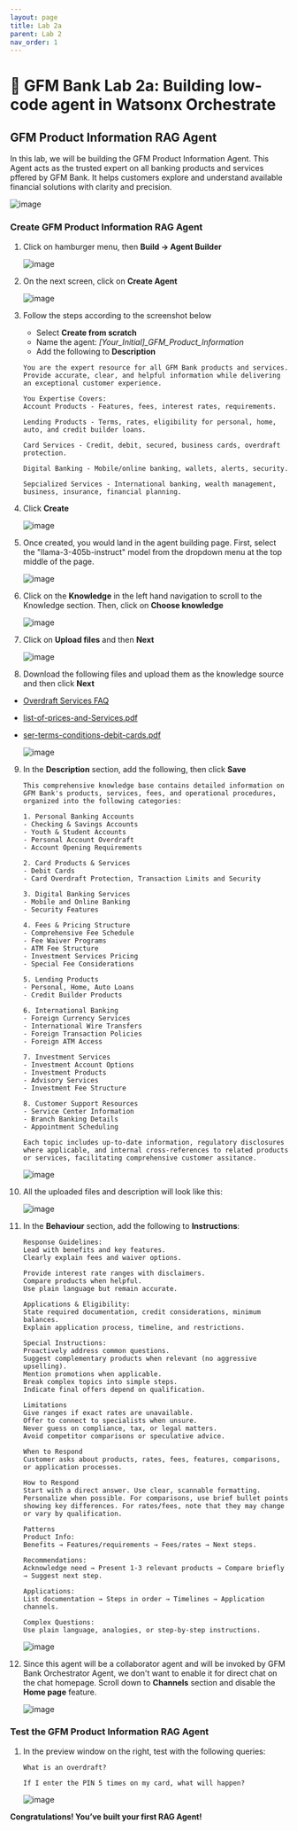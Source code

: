 ```yaml
---
layout: page
title: Lab 2a
parent: Lab 2
nav_order: 1
---
```


# 🏦 GFM Bank Lab 2a: Building low-code agent in Watsonx Orchestrate

## GFM Product Information RAG Agent

In this lab, we will be building the GFM Product Information Agent. This Agent acts as the trusted expert on all banking products and services pffered by GFM Bank. It helps customers explore and understand available financial solutions with clarity and precision.

![image](./imgs/lab2a/lab2a-architecture.png)

### Create GFM Product Information RAG Agent

1. Click on hamburger menu, then **Build -> Agent Builder**

    ![image](./imgs/lab2a/step1.png)

2. On the next screen, click on **Create Agent**

    ![image](./imgs/lab2a/step2.png)

3. Follow the steps according to the screenshot below
    - Select **Create from scratch**
    - Name the agent: *[Your_Initial]_GFM_Product_Information*
    - Add the following to **Description**
    
    ```
    You are the expert resource for all GFM Bank products and services. Provide accurate, clear, and helpful information while delivering an exceptional customer experience.

    You Expertise Covers:
    Account Products - Features, fees, interest rates, requirements.

    Lending Products - Terms, rates, eligibility for personal, home, auto, and credit builder loans.

    Card Services - Credit, debit, secured, business cards, overdraft protection.

    Digital Banking - Mobile/online banking, wallets, alerts, security.

    Sepcialized Services - International banking, wealth management, business, insurance, financial planning.
    ```

4. Click **Create**

    ![image](./imgs/lab2a/step3.png)

5. Once created, you would land in the agent building page. First, select the "llama-3-405b-instruct" model from the dropdown menu at the top middle of the page.

    ![image](./imgs/lab2a/step4.png)

6. Click on the **Knowledge** in the left hand navigation to scroll to the Knowledge section. Then, click on **Choose knowledge**

    ![image](./imgs/lab2a/step5.png)

7. Click on **Upload files** and then **Next**

    ![image](./imgs/lab2a/step6.png)

8. Download the following files and upload them as the knowledge source and then click **Next**
 - [Overdraft Services FAQ](./knowledge%20base/Overdraft%20Services%20FAQ.docx)
 - [list-of-prices-and-Services.pdf](./knowledge%20base/list-of-prices-and-Services.pdf)
 - [ser-terms-conditions-debit-cards.pdf](./knowledge%20base/ser-terms-conditions-debit-cards.pdf)


    ![image](./imgs/lab2a/step7.png)

9. In the **Description** section, add the following, then click **Save**

    ```
    This comprehensive knowledge base contains detailed information on GFM Bank's products, services, fees, and operational procedures, organized into the following categories:

    1. Personal Banking Accounts
    - Checking & Savings Accounts
    - Youth & Student Accounts
    - Personal Account Overdraft
    - Account Opening Requirements

    2. Card Products & Services
    - Debit Cards
    - Card Overdraft Protection, Transaction Limits and Security

    3. Digital Banking Services
    - Mobile and Online Banking
    - Security Features

    4. Fees & Pricing Structure
    - Comprehensive Fee Schedule
    - Fee Waiver Programs
    - ATM Fee Structure
    - Investment Services Pricing
    - Special Fee Considerations

    5. Lending Products
    - Personal, Home, Auto Loans
    - Credit Builder Products

    6. International Banking
    - Foreign Currency Services
    - International Wire Transfers
    - Foreign Transaction Policies
    - Foreign ATM Access

    7. Investment Services
    - Investment Account Options
    - Investment Products
    - Advisory Services
    - Investment Fee Structure

    8. Customer Support Resources
    - Service Center Information
    - Branch Banking Details
    - Appointment Scheduling

    Each topic includes up-to-date information, regulatory disclosures where applicable, and internal cross-references to related products or services, facilitating comprehensive customer assitance.
    ```

    ![image](./imgs/lab2a/step8.png)

10. All the uploaded files and description will look like this:

    ![image](./imgs/lab2a/step9.png)

11. In the **Behaviour** section, add the following to **Instructions**:

    ```
    Response Guidelines:
    Lead with benefits and key features.
    Clearly explain fees and waiver options.

    Provide interest rate ranges with disclaimers.
    Compare products when helpful.
    Use plain language but remain accurate.

    Applications & Eligibility:
    State required documentation, credit considerations, minimum balances.
    Explain application process, timeline, and restrictions.

    Special Instructions:
    Proactively address common questions.
    Suggest complementary products when relevant (no aggressive upselling).
    Mention promotions when applicable.
    Break complex topics into simple steps.
    Indicate final offers depend on qualification.

    Limitations
    Give ranges if exact rates are unavailable.
    Offer to connect to specialists when unsure.
    Never guess on compliance, tax, or legal matters.
    Avoid competitor comparisons or speculative advice.

    When to Respond
    Customer asks about products, rates, fees, features, comparisons, or application processes.

    How to Respond
    Start with a direct answer. Use clear, scannable formatting. Personalize when possible. For comparisons, use brief bullet points showing key differences. For rates/fees, note that they may change or vary by qualification.

    Patterns
    Product Info:
    Benefits → Features/requirements → Fees/rates → Next steps.

    Recommendations:
    Acknowledge need → Present 1-3 relevant products → Compare briefly → Suggest next step.

    Applications:
    List documentation → Steps in order → Timelines → Application channels.

    Complex Questions:
    Use plain language, analogies, or step-by-step instructions.
    ```

    ![image](./imgs/lab2a/step10.png)

12. Since this agent will be a collaborator agent and will be invoked by GFM Bank Orchestrator Agent, we don't want to enable it for direct chat on the chat homepage. Scroll down to **Channels** section and disable the **Home page** feature.

    ![image](./imgs/lab2a/step11.png)

### Test the  GFM Product Information RAG Agent
1. In the preview window on the right, test with the following queries:

    ```
    What is an overdraft?
    ```
    ```
    If I enter the PIN 5 times on my card, what will happen?
    ```

    ![image](./imgs/lab2a/step12.png)

**Congratulations! You’ve built your first RAG Agent!**
